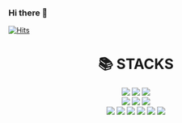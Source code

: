 ### Hi there 👋
[![Hits](https://hits.seeyoufarm.com/api/count/incr/badge.svg?url=https%3A%2F%2Fgithub.com%2Fdpwls4052&count_bg=%2379C83D&title_bg=%23555555&icon=&icon_color=%23E7E7E7&title=hits&edge_flat=false)](https://hits.seeyoufarm.com)
<!--
**dpwls4052/dpwls4052** is a ✨ _special_ ✨ repository because its `README.md` (this file) appears on your GitHub profile.

Here are some ideas to get you started:

- 🔭 I’m currently working on ...
- 🌱 I’m currently learning ...
- 👯 I’m looking to collaborate on ...
- 🤔 I’m looking for help with ...
- 💬 Ask me about ...
- 📫 How to reach me: ...
- 😄 Pronouns: ...
- ⚡ Fun fact: ...
-->
<div align=center><h1>📚 STACKS</h1></div>
<div align=center>
<img src="https://img.shields.io/badge/html5-E34F26?style=for-the-badge&logo=html5&logoColor=white">
<img src="https://img.shields.io/badge/css3-1572B6?style=for-the-badge&logo=css33&logoColor=white">
<img src="https://img.shields.io/badge/javascript-F7DF1E?style=for-the-badge&logo=javascript&logoColor=black">
  <br>
  <img src="https://img.shields.io/badge/github-181717?style=for-the-badge&logo=github&logoColor=white">
  <img src="https://img.shields.io/badge/git-F05032?style=for-the-badge&logo=git&logoColor=white">
  <img src="https://img.shields.io/badge/filezilla-BF0000?style=for-the-badge&logo=filezilla&logoColor=black">
   <br>
  <img src="https://img.shields.io/badge/adobe-FF0000?style=for-the-badge&logo=adobe&logoColor=white">
    <img src="https://img.shields.io/badge/adobeacrobatreader-EC1C24?style=for-the-badge&logo=adobeacrobatreader&logoColor=white">
   <img src="https://img.shields.io/badge/adobedreamweaver-FF61F6?style=for-the-badge&logo=adobedreamweaver&logoColor=white">
   <img src="https://img.shields.io/badge/adobeillustrator-FF9A00?style=for-the-badge&logo=adobeillustrator&logoColor=white">
   <img src="https://img.shields.io/badge/adobephotoshop-31A8FF?style=for-the-badge&logo=adobephotoshop&logoColor=white">
   <img src="https://img.shields.io/badge/figma-F24E1E?style=for-the-badge&logo=figma&logoColor=white">
</div>
